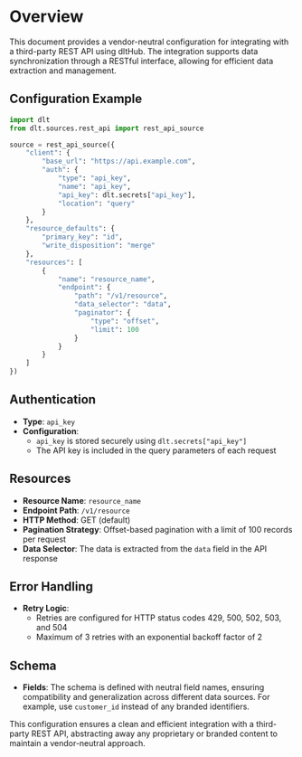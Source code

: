 # Overview

This document provides a vendor-neutral configuration for integrating with a third-party REST API using dltHub. The integration supports data synchronization through a RESTful interface, allowing for efficient data extraction and management.

## Configuration Example

```python
import dlt
from dlt.sources.rest_api import rest_api_source

source = rest_api_source({
    "client": {
        "base_url": "https://api.example.com",
        "auth": {
            "type": "api_key",
            "name": "api_key",
            "api_key": dlt.secrets["api_key"],
            "location": "query"
        }
    },
    "resource_defaults": {
        "primary_key": "id",
        "write_disposition": "merge"
    },
    "resources": [
        {
            "name": "resource_name",
            "endpoint": {
                "path": "/v1/resource",
                "data_selector": "data",
                "paginator": {
                    "type": "offset",
                    "limit": 100
                }
            }
        }
    ]
})
```

## Authentication

- **Type**: `api_key`
- **Configuration**: 
  - `api_key` is stored securely using `dlt.secrets["api_key"]`
  - The API key is included in the query parameters of each request

## Resources

- **Resource Name**: `resource_name`
- **Endpoint Path**: `/v1/resource`
- **HTTP Method**: GET (default)
- **Pagination Strategy**: Offset-based pagination with a limit of 100 records per request
- **Data Selector**: The data is extracted from the `data` field in the API response

## Error Handling

- **Retry Logic**: 
  - Retries are configured for HTTP status codes 429, 500, 502, 503, and 504
  - Maximum of 3 retries with an exponential backoff factor of 2

## Schema

- **Fields**: The schema is defined with neutral field names, ensuring compatibility and generalization across different data sources. For example, use `customer_id` instead of any branded identifiers.

This configuration ensures a clean and efficient integration with a third-party REST API, abstracting away any proprietary or branded content to maintain a vendor-neutral approach.